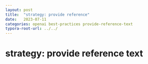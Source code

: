 ```yaml
---
layout: post
title:  "strategy: provide reference"
date:   2023-07-11
categories: openai best-practices provide-reference-text
typora-root-url: ../../
---
```


# strategy: provide reference text

